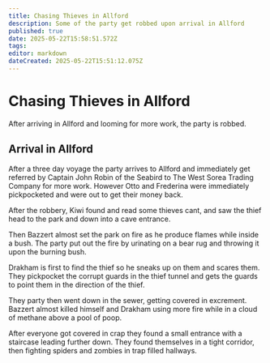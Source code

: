 ```yaml
---
title: Chasing Thieves in Allford
description: Some of the party get robbed upon arrival in Allford
published: true
date: 2025-05-22T15:58:51.572Z
tags: 
editor: markdown
dateCreated: 2025-05-22T15:51:12.075Z
---
```


# Chasing Thieves in Allford
After arriving in Allford and looming for more work, the party is robbed.

## Arrival in Allford
After a three day voyage the party arrives to Allford and immediately get referred by Captain John Robin of the Seabird to The West Sorea Trading Company for more work. However Otto and Frederina were immediately pickpocketed and were out to get their money back.

After the robbery, Kiwi found and read some thieves cant, and saw the thief head to the park and down into a cave entrance. 

Then Bazzert almost set the park on fire as he produce flames while inside a bush. The party put out the fire by urinating on a bear rug and throwing it upon the burning bush.

Drakham is first to find the thief so he sneaks up on them and scares them. They pickpocket the corrupt guards in the thief tunnel and gets the guards to point them in the direction of the thief.

They party then went down in the sewer, getting covered in excrement. Bazzert almost killed himself and Drakham using more fire while in a cloud of methane above a pool of poop.

After everyone got covered in crap they found a small entrance with a staircase leading further down. They found themselves in a tight corridor, then fighting spiders and zombies in trap filled hallways.